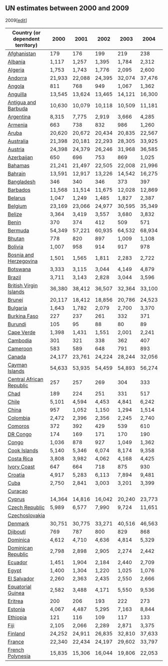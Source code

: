 ## UN estimates between 2000 and 2009
2009[[edit](/w/index.php?title=List_of_countries_by_past_and_projected_GDP_\(nominal\)_per_capita&action=edit&section=10
"Edit section: UN estimates between 2000 and 2009")]

Country (or dependent territory) | 2000 | 2001 | 2002 | 2003 | 2004 | 2005 | 2006 | 2007 | 2008 | 2009   
---|---|---|---|---|---|---|---|---|---|---  
[Afghanistan](/wiki/Economy_of_Afghanistan "Economy of Afghanistan") | 179 | 176 | 199 | 219 | 238 | 271 | 298 | 401 | 406 | 462   
[Albania](/wiki/Economy_of_Albania "Economy of Albania") | 1,117 | 1,257 | 1,395 | 1,784 | 2,312 | 2,612 | 2,916 | 3,546 | 4,340 | 4,111   
[Algeria](/wiki/Economy_of_Algeria "Economy of Algeria") | 1,753 | 1,743 | 1,776 | 2,095 | 2,600 | 3,102 | 3,468 | 3,940 | 4,912 | 3,876   
[Andorra](/wiki/Economy_of_Andorra "Economy of Andorra") | 21,933 | 22,088 | 24,395 | 32,074 | 37,476 | 40,084 | 42,497 | 47,324 | 46,808 | 42,824   
[Angola](/wiki/Economy_of_Angola "Economy of Angola") | 811 | 768 | 949 | 1,067 | 1,362 | 2,064 | 2,825 | 3,402 | 4,462 | 3,565   
[Anguilla](/wiki/Economy_of_Anguilla "Economy of Anguilla") | 13,545 | 13,624 | 13,465 | 14,121 | 16,300 | 18,130 | 22,031 | 27,028 | 26,511 | 20,817   
[Antigua and Barbuda](/wiki/Economy_of_Antigua_and_Barbuda "Economy of Antigua and Barbuda") | 10,630 | 10,079 | 10,118 | 10,509 | 11,181 | 12,293 | 13,766 | 15,432 | 15,931 | 14,110   
[Argentina](/wiki/Economy_of_Argentina "Economy of Argentina") | 8,315 | 7,775 | 2,919 | 3,666 | 4,285 | 5,145 | 5,951 | 7,282 | 9,094 | 8,282   
[Armenia](/wiki/Economy_of_Armenia "Economy of Armenia") | 663 | 738 | 832 | 986 | 1,260 | 1,733 | 2,268 | 3,286 | 4,180 | 3,109   
[Aruba](/wiki/Economy_of_Aruba "Economy of Aruba") | 20,620 | 20,672 | 20,434 | 20,835 | 22,567 | 23,303 | 24,046 | 25,836 | 27,089 | 24,640   
[Australia](/wiki/Economy_of_Australia "Economy of Australia") | 21,398 | 20,181 | 22,293 | 28,305 | 33,925 | 37,574 | 39,706 | 46,990 | 49,395 | 46,457   
[Austria](/wiki/Economy_of_Austria "Economy of Austria") | 24,398 | 24,379 | 26,246 | 31,968 | 36,585 | 38,208 | 40,425 | 46,552 | 51,327 | 47,549   
[Azerbaijan](/wiki/Economy_of_Azerbaijan "Economy of Azerbaijan") | 650 | 696 | 753 | 869 | 1,025 | 1,547 | 2,422 | 3,771 | 5,508 | 4,932   
[Bahamas](/wiki/Economy_of_The_Bahamas "Economy of The Bahamas") | 21,241 | 21,497 | 22,505 | 22,008 | 21,996 | 23,406 | 23,721 | 24,306 | 23,657 | 22,043   
[Bahrain](/wiki/Economy_of_Bahrain "Economy of Bahrain") | 13,591 | 12,917 | 13,226 | 14,542 | 16,275 | 18,418 | 19,669 | 21,168 | 23,043 | 19,167   
[Bangladesh](/wiki/Economy_of_Bangladesh "Economy of Bangladesh") | 346 | 340 | 346 | 373 | 397 | 403 | 483 | 545 | 618 | 681   
[Barbados](/wiki/Economy_of_Barbados "Economy of Barbados") | 11,568 | 11,514 | 11,675 | 12,028 | 12,869 | 14,223 | 15,646 | 16,462 | 16,570 | 16,523   
[Belarus](/wiki/Economy_of_Belarus "Economy of Belarus") | 1,047 | 1,249 | 1,485 | 1,827 | 2,387 | 3,134 | 3,853 | 4,738 | 6,377 | 5,177   
[Belgium](/wiki/Economy_of_Belgium "Economy of Belgium") | 23,169 | 23,066 | 24,977 | 30,595 | 35,349 | 36,676 | 38,543 | 44,073 | 48,116 | 44,638   
[Belize](/wiki/Economy_of_Belize "Economy of Belize") | 3,364 | 3,419 | 3,557 | 3,680 | 3,832 | 3,933 | 4,187 | 4,325 | 4,470 | 4,259   
[Benin](/wiki/Economy_of_Benin "Economy of Benin") | 370 | 374 | 412 | 509 | 571 | 587 | 609 | 686 | 795 | 768   
[Bermuda](/wiki/Economy_of_Bermuda "Economy of Bermuda") | 54,349 | 57,221 | 60,935 | 64,532 | 68,934 | 74,753 | 82,507 | 90,881 | 95,607 | 92,354   
[Bhutan](/wiki/Economy_of_Bhutan "Economy of Bhutan") | 778 | 820 | 897 | 1,009 | 1,108 | 1,258 | 1,346 | 1,755 | 1,811 | 1,787   
[Bolivia](/wiki/Economy_of_Bolivia "Economy of Bolivia") | 1,007 | 958 | 914 | 917 | 978 | 1,046 | 1,234 | 1,390 | 1,737 | 1,777   
[Bosnia and Herzegovina](/wiki/Economy_of_Bosnia_and_Herzegovina "Economy of Bosnia and Herzegovina") | 1,501 | 1,565 | 1,811 | 2,283 | 2,722 | 2,928 | 3,352 | 4,108 | 4,975 | 4,586   
[Botswana](/wiki/Economy_of_Botswana "Economy of Botswana") | 3,333 | 3,115 | 3,044 | 4,149 | 4,879 | 5,328 | 5,342 | 5,667 | 5,562 | 5,177   
[Brazil](/wiki/Economy_of_Brazil "Economy of Brazil") | 3,711 | 3,143 | 2,828 | 3,044 | 3,596 | 4,731 | 5,808 | 7,247 | 8,707 | 8,475   
[British Virgin Islands](/wiki/Economy_of_British_Virgin_Islands "Economy of British Virgin Islands") | 36,380 | 38,412 | 36,507 | 32,364 | 33,100 | 37,550 | 39,401 | 40,873 | 38,744 | 33,119   
[Brunei](/wiki/Economy_of_Brunei "Economy of Brunei") | 20,117 | 18,412 | 18,856 | 20,786 | 24,523 | 29,184 | 34,524 | 36,241 | 41,884 | 30,723   
[Bulgaria](/wiki/Economy_of_Bulgaria "Economy of Bulgaria") | 1,643 | 1,782 | 2,079 | 2,700 | 3,370 | 3,882 | 4,499 | 5,915 | 7,276 | 6,941   
[Burkina Faso](/wiki/Economy_of_Burkina_Faso "Economy of Burkina Faso") | 227 | 237 | 261 | 332 | 371 | 407 | 420 | 475 | 569 | 552   
[Burundi](/wiki/Economy_of_Burundi "Economy of Burundi") | 105 | 95 | 88 | 80 | 89 | 141 | 155 | 159 | 183 | 194   
[Cape Verde](/wiki/Economy_of_Cape_Verde "Economy of Cape Verde") | 1,398 | 1,431 | 1,551 | 2,001 | 2,241 | 2,331 | 2,634 | 3,146 | 3,698 | 3,517   
[Cambodia](/wiki/Economy_of_Cambodia "Economy of Cambodia") | 301 | 321 | 338 | 362 | 407 | 472 | 538 | 629 | 743 | 735   
[Cameroon](/wiki/Economy_of_Cameroon "Economy of Cameroon") | 583 | 589 | 648 | 791 | 893 | 915 | 965 | 1,071 | 1,192 | 1,165   
[Canada](/wiki/Economy_of_Canada "Economy of Canada") | 24,177 | 23,761 | 24,224 | 28,244 | 32,056 | 36,253 | 40,337 | 44,417 | 46,431 | 40,631   
[Cayman Islands](/wiki/Economy_of_Cayman_Islands "Economy of Cayman Islands") | 54,633 | 53,935 | 54,459 | 54,893 | 56,274 | 62,558 | 64,105 | 68,299 | 67,033 | 61,474   
[Central African Republic](/wiki/Economy_of_Central_African_Republic "Economy of Central African Republic") | 257 | 257 | 269 | 304 | 333 | 348 | 373 | 418 | 475 | 465   
[Chad](/wiki/Economy_of_Chad "Economy of Chad") | 189 | 224 | 251 | 331 | 517 | 664 | 715 | 779 | 931 | 812   
[Chile](/wiki/Economy_of_Chile "Economy of Chile") | 5,101 | 4,594 | 4,453 | 4,841 | 6,242 | 7,645 | 9,501 | 10,514 | 10,791 | 10,217   
[China](/wiki/Economy_of_China "Economy of China") | 957 | 1,052 | 1,150 | 1,294 | 1,514 | 1,768 | 2,114 | 2,706 | 3,471 | 3,840   
[Colombia](/wiki/Economy_of_Colombia "Economy of Colombia") | 2,472 | 2,396 | 2,356 | 2,245 | 2,740 | 3,386 | 3,709 | 4,674 | 5,434 | 5,148   
[Comoros](/wiki/Economy_of_Comoros "Economy of Comoros") | 372 | 392 | 429 | 539 | 610 | 615 | 641 | 712 | 786 | 769   
[DR Congo](/wiki/Economy_of_Democratic_Republic_of_the_Congo "Economy of Democratic Republic of the Congo") | 174 | 169 | 171 | 170 | 190 | 213 | 247 | 273 | 311 | 286   
[Congo](/wiki/Economy_of_Republic_of_the_Congo "Economy of Republic of the Congo") | 1,036 | 878 | 927 | 1,049 | 1,362 | 1,738 | 2,145 | 2,001 | 2,655 | 2,364   
[Cook Islands](/wiki/Economy_of_Cook_Islands "Economy of Cook Islands") | 5,140 | 5,346 | 6,074 | 8,174 | 9,358 | 9,411 | 9,557 | 11,478 | 11,661 | 10,653   
[Costa Rica](/wiki/Economy_of_Costa_Rica "Economy of Costa Rica") | 3,808 | 3,982 | 4,062 | 4,168 | 4,425 | 4,697 | 5,245 | 6,121 | 6,911 | 6,809   
[Ivory Coast](/wiki/Economy_of_Ivory_Coast "Economy of Ivory Coast") | 647 | 664 | 718 | 875 | 930 | 942 | 963 | 1,079 | 1,258 | 1,233   
[Croatia](/wiki/Economy_of_Croatia "Economy of Croatia") | 4,917 | 5,283 | 6,113 | 7,894 | 9,481 | 10,374 | 11,545 | 13,789 | 16,218 | 14,464   
[Cuba](/wiki/Economy_of_Cuba "Economy of Cuba") | 2,750 | 2,841 | 3,003 | 3,201 | 3,399 | 3,787 | 4,678 | 5,194 | 5,386 | 5,495   
[Curaçao](/wiki/Economy_of_Cura%C3%A7ao "Economy of Curaçao") |  |  |  |  |  |  |  |  |  |   
[Cyprus](/wiki/Economy_of_Cyprus "Economy of Cyprus") | 14,364 | 14,816 | 16,042 | 20,240 | 23,773 | 25,311 | 27,172 | 31,353 | 35,392 | 32,104   
[Czech Republic](/wiki/Economy_of_Czech_Republic "Economy of Czech Republic") | 5,989 | 6,577 | 7,990 | 9,724 | 11,651 | 13,292 | 15,111 | 18,278 | 22,620 | 19,668   
[Czechoslovakia](/wiki/Economy_of_Czechoslovakia "Economy of Czechoslovakia") |  |  |  |  |  |  |  |  |  |   
[Denmark](/wiki/Economy_of_Denmark "Economy of Denmark") | 30,751 | 30,775 | 33,271 | 40,516 | 46,563 | 48,815 | 51,994 | 58,428 | 64,302 | 58,157   
[Djibouti](/wiki/Economy_of_Djibouti "Economy of Djibouti") | 769 | 787 | 800 | 829 | 868 | 910 | 974 | 1,061 | 1,206 | 1,235   
[Dominica](/wiki/Economy_of_Dominica "Economy of Dominica") | 4,612 | 4,710 | 4,636 | 4,814 | 5,329 | 5,251 | 5,627 | 6,056 | 6,618 | 7,028   
[Dominican Republic](/wiki/Economy_of_Dominican_Republic "Economy of Dominican Republic") | 2,798 | 2,898 | 2,905 | 2,274 | 2,442 | 3,844 | 4,048 | 4,596 | 4,932 | 4,903   
[Ecuador](/wiki/Economy_of_Ecuador "Economy of Ecuador") | 1,451 | 1,904 | 2,184 | 2,440 | 2,709 | 3,022 | 3,351 | 3,591 | 4,275 | 4,256   
[Egypt](/wiki/Economy_of_Egypt "Economy of Egypt") | 1,400 | 1,304 | 1,220 | 1,025 | 1,076 | 1,260 | 1,413 | 1,703 | 2,087 | 2,337   
[El Salvador](/wiki/Economy_of_El_Salvador "Economy of El Salvador") | 2,260 | 2,363 | 2,435 | 2,550 | 2,666 | 2,874 | 3,109 | 3,358 | 3,569 | 3,431   
[Equatorial Guinea](/wiki/Economy_of_Equatorial_Guinea "Economy of Equatorial Guinea") | 2,582 | 3,488 | 4,171 | 5,550 | 9,536 | 14,482 | 15,621 | 19,633 | 28,781 | 21,251   
[Eritrea](/wiki/Economy_of_Eritrea "Economy of Eritrea") | 200 | 206 | 193 | 222 | 273 | 262 | 281 | 299 | 307 | 404   
[Estonia](/wiki/Economy_of_Estonia "Economy of Estonia") | 4,067 | 4,487 | 5,295 | 7,163 | 8,844 | 10,330 | 12,578 | 16,539 | 18,035 | 14,716   
[Ethiopia](/wiki/Economy_of_Ethiopia "Economy of Ethiopia") | 121 | 116 | 109 | 117 | 133 | 159 | 190 | 235 | 308 | 331   
[Fiji](/wiki/Economy_of_Fiji "Economy of Fiji") | 2,105 | 2,066 | 2,289 | 2,871 | 3,375 | 3,627 | 3,718 | 4,047 | 4,179 | 3,370   
[Finland](/wiki/Economy_of_Finland "Economy of Finland") | 24,252 | 24,911 | 26,835 | 32,810 | 37,633 | 38,966 | 41,116 | 48,280 | 53,396 | 47,090   
[France](/wiki/Economy_of_France "Economy of France") | 22,340 | 22,434 | 24,197 | 29,602 | 33,797 | 34,833 | 36,523 | 41,588 | 45,401 | 41,604   
[French Polynesia](/wiki/Economy_of_French_Polynesia "Economy of French Polynesia") | 15,835 | 15,306 | 16,044 | 19,806 | 22,053 | 22,374 | 22,786 | 25,435 | 27,039 | 24,709